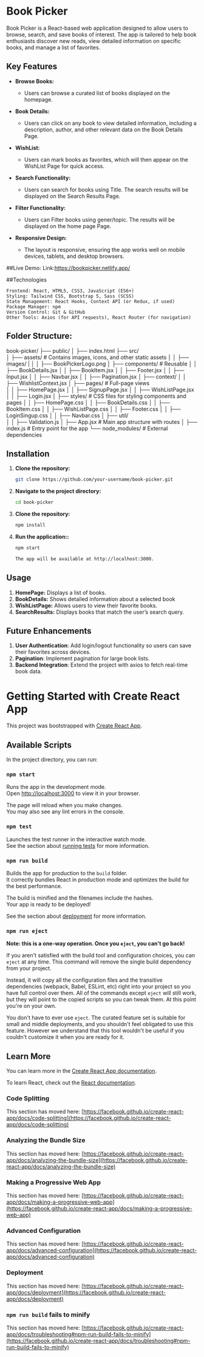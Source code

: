# Book Picker

Book Picker is a React-based web application designed to allow users to browse, search, and save books of interest. The app is tailored to help book enthusiasts discover new reads, view detailed information on specific books, and manage a list of favorites.

## Key Features

- **Browse Books:**
    - Users can browse a curated list of books displayed on the homepage.
  
- **Book Details:**
    - Users can click on any book to view detailed information, including a description, author, and other relevant data on the Book Details Page.

- **WishList:**
    - Users can mark books as favorites, which will then appear on the WishList Page for quick access.
  
- **Search Functionality:**
    - Users can search for books using Title. The search results will be displayed on the Search Results Page.
- **Filter Functionality:**
    - Users can Filter  books using gener/topic. The  results will be displayed on the home page Page.      

- **Responsive Design:**
    - The layout is responsive, ensuring the app works well on mobile devices, tablets, and desktop browsers.


##Live Demo:
    Link:https://bookpicker.netlify.app/

##Technologies

    Frontend: React, HTML5, CSS3, JavaScript (ES6+)
    Styling: Tailwind CSS, Bootstrap 5, Sass (SCSS)
    State Management: React Hooks, Context API (or Redux, if used)
    Package Manager: npm
    Version Control: Git & GitHub
    Other Tools: Axios (for API requests), React Router (for navigation)    

## Folder Structure:
   book-picker/
        ├── public/
        │   ├── index.html
        ├── src/                                 
        │   ├── assets/                          # Contains images, icons, and other static assets
        │   │   ├── images/
        |   │   │   ├── BookPickerLogo.png
        │   ├── components/                      # Reusable
        │   │   ├── BookDetails.jsx
        │   │   ├── BookItem.jsx
        │   │   ├── Footer.jsx
        │   │   ├── Input.jsx
        │   │   ├── Navbar.jsx
        │   │   ├── Pagination.jsx
        │   ├── context/
        │   │   ├── WishlistContext.jsx
        │   ├── pages/                            # Full-page views         
        │   │   ├── HomePage.jsx
        │   │   ├── SignupPage.jsx
        │   │   ├── WishListPage.jsx
        │   │   ├── Login.jsx
        │   ├── styles/                           # CSS files for styling components and pages
        │   │   ├── HomePage.css
        │   │   ├── BookDetails.css
        │   │   ├── BookItem.css
        │   │   ├── WishListPage.css
        │   │   ├── Footer.css
        │   │   ├── LoginSingup.css
        │   │   ├── Navbar.css
        │   ├── util/  
        │   │   ├── Validation.js
        │   ├── App.jsx                          # Main app structure with routes
        │   ├── index.js                         # Entry point for the app 
        └── node_modules/                        # External dependencies


## Installation

1. **Clone the repository:**

   ```bash
   git clone https://github.com/your-username/book-picker.git

2. **Navigate to the project directory:**
   ```bash
   cd book-picker

4. **Clone the repository:**
   ```bash
   npm install

6. **Run the application::**
   ```bash
   npm start

   The app will be available at http://localhost:3000.
##  Usage
   1. **HomePage:** Displays a list of books.
   2. **BookDetails:** Shows detailed information about a selected book
   3. **WishListPage:** Allows users to view their favorite books.
   4. **SearchResults:** Displays books that match the user’s search query.
## Future Enhancements
1. **User Authentication**: Add login/logout functionality so users can save their favorites across devices.
2. **Pagination**: Implement pagination for large book lists.
3. **Backend Integration**: Extend the project with axios to fetch real-time book data.

# Getting Started with Create React App

This project was bootstrapped with [Create React App](https://github.com/facebook/create-react-app).

## Available Scripts

In the project directory, you can run:

### `npm start`

Runs the app in the development mode.\
Open [http://localhost:3000](http://localhost:3000) to view it in your browser.

The page will reload when you make changes.\
You may also see any lint errors in the console.

### `npm test`

Launches the test runner in the interactive watch mode.\
See the section about [running tests](https://facebook.github.io/create-react-app/docs/running-tests) for more information.

### `npm run build`

Builds the app for production to the `build` folder.\
It correctly bundles React in production mode and optimizes the build for the best performance.

The build is minified and the filenames include the hashes.\
Your app is ready to be deployed!

See the section about [deployment](https://facebook.github.io/create-react-app/docs/deployment) for more information.

### `npm run eject`

**Note: this is a one-way operation. Once you `eject`, you can't go back!**

If you aren't satisfied with the build tool and configuration choices, you can `eject` at any time. This command will remove the single build dependency from your project.

Instead, it will copy all the configuration files and the transitive dependencies (webpack, Babel, ESLint, etc) right into your project so you have full control over them. All of the commands except `eject` will still work, but they will point to the copied scripts so you can tweak them. At this point you're on your own.

You don't have to ever use `eject`. The curated feature set is suitable for small and middle deployments, and you shouldn't feel obligated to use this feature. However we understand that this tool wouldn't be useful if you couldn't customize it when you are ready for it.

## Learn More

You can learn more in the [Create React App documentation](https://facebook.github.io/create-react-app/docs/getting-started).

To learn React, check out the [React documentation](https://reactjs.org/).

### Code Splitting

This section has moved here: [https://facebook.github.io/create-react-app/docs/code-splitting](https://facebook.github.io/create-react-app/docs/code-splitting)

### Analyzing the Bundle Size

This section has moved here: [https://facebook.github.io/create-react-app/docs/analyzing-the-bundle-size](https://facebook.github.io/create-react-app/docs/analyzing-the-bundle-size)

### Making a Progressive Web App

This section has moved here: [https://facebook.github.io/create-react-app/docs/making-a-progressive-web-app](https://facebook.github.io/create-react-app/docs/making-a-progressive-web-app)

### Advanced Configuration

This section has moved here: [https://facebook.github.io/create-react-app/docs/advanced-configuration](https://facebook.github.io/create-react-app/docs/advanced-configuration)

### Deployment

This section has moved here: [https://facebook.github.io/create-react-app/docs/deployment](https://facebook.github.io/create-react-app/docs/deployment)

### `npm run build` fails to minify

This section has moved here: [https://facebook.github.io/create-react-app/docs/troubleshooting#npm-run-build-fails-to-minify](https://facebook.github.io/create-react-app/docs/troubleshooting#npm-run-build-fails-to-minify)

